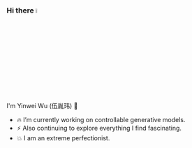 ### Hi there <a href="https://www.gautamkrishnar.com/"><img src="https://media.giphy.com/media/hvRJCLFzcasrR4ia7z/giphy.gif" width="5%"></a>
I'm Yinwei Wu (伍胤玮) :penguin:
- :fire: I’m currently working on controllable generative models.
- ⚡ Also continuing to explore everything I find fascinating.
- :boom: I am an extreme perfectionist.

<!--
**WUyinwei-hah/WUyinwei-hah** is a ✨ _special_ ✨ repository because its `README.md` (this file) appears on your GitHub profile.

Here are some ideas to get you started:


- 💬 Ask me about ...
- 📫 How to reach me: ...
- 😄 Pronouns: ...
- ⚡ Fun fact: ...
-->
